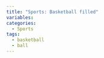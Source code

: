 ```yaml
---
title: "Sports: Basketball filled"
variables:
categories:
  - Sports
tags:
  - basketball
  - ball
---
```

